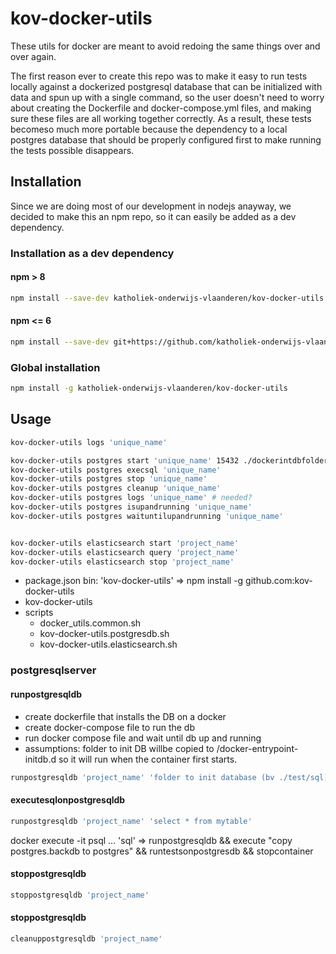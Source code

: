 # kov-docker-utils

These utils for docker are meant to avoid redoing the same things over and over again.

The first reason ever to create this repo was to make it easy to run tests locally against a dockerized postgresql database that can be initialized with data and spun up with a single command, so the user doesn't need to worry about creating the Dockerfile and docker-compose.yml files, and making sure these files are all working together correctly.
As a result, these tests becomeso much more portable because the dependency to a local postgres database that should be properly configured first to make running the tests possible disappears.

## Installation

Since we are doing most of our development in nodejs anayway, we decided to make this an npm repo, so it can easily be added as a dev dependency.

### Installation as a dev dependency

#### npm > 8
```bash
npm install --save-dev katholiek-onderwijs-vlaanderen/kov-docker-utils
```

#### npm <= 6
```bash
npm install --save-dev git+https://github.com/katholiek-onderwijs-vlaanderen/kov-docker-utils.git
```

### Global installation
```bash
npm install -g katholiek-onderwijs-vlaanderen/kov-docker-utils
```
## Usage

```bash
kov-docker-utils logs 'unique_name'

kov-docker-utils postgres start 'unique_name' 15432 ./dockerintdbfolder
kov-docker-utils postgres execsql 'unique_name'
kov-docker-utils postgres stop 'unique_name'
kov-docker-utils postgres cleanup 'unique_name'
kov-docker-utils postgres logs 'unique_name' # needed?
kov-docker-utils postgres isupandrunning 'unique_name'
kov-docker-utils postgres waituntilupandrunning 'unique_name'


kov-docker-utils elasticsearch start 'project_name'
kov-docker-utils elasticsearch query 'project_name'
kov-docker-utils elasticsearch stop 'project_name'
```

* package.json
    bin: 'kov-docker-utils' => npm install -g github.com:kov-docker-utils
* kov-docker-utils
* scripts
  * docker_utils.common.sh
  * kov-docker-utils.postgresdb.sh
  * kov-docker-utils.elasticsearch.sh


### postgresqlserver

#### runpostgresqldb

* create dockerfile that installs the DB on a docker
* create docker-compose file to run the db
* run docker compose file and wait until db up and running
* assumptions: folder to init DB willbe copied to /docker-entrypoint-initdb.d so it will run when the container first starts.

```bash
runpostgresqldb 'project_name' 'folder to init database (bv ./test/sql)' <postgres version> <local_portnum>
```

#### executesqlonpostgresqldb
```bash
runpostgresqldb 'project_name' 'select * from mytable'
```

docker execute -it psql ... 'sql' => 
runpostgresqldb && execute "copy postgres.backdb to postgres" && runtestsonpostgresdb && stopcontainer

#### stoppostgresqldb
```bash
stoppostgresqldb 'project_name'
```
#### stoppostgresqldb
```bash
cleanuppostgresqldb 'project_name'
```
